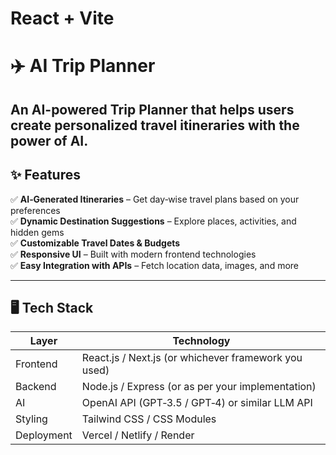 # React + Vite
# ✈️ AI Trip Planner

An **AI-powered Trip Planner** that helps users create personalized travel itineraries with the power of AI.  
---

## ✨ Features
✅ **AI‑Generated Itineraries** – Get day‑wise travel plans based on your preferences  
✅ **Dynamic Destination Suggestions** – Explore places, activities, and hidden gems  
✅ **Customizable Travel Dates & Budgets**  
✅ **Responsive UI** – Built with modern frontend technologies  
✅ **Easy Integration with APIs** – Fetch location data, images, and more

---

## 🖥️ Tech Stack
| Layer | Technology |
|-------|------------|
| Frontend | React.js / Next.js (or whichever framework you used) |
| Backend | Node.js / Express (or as per your implementation) |
| AI | OpenAI API (GPT‑3.5 / GPT‑4) or similar LLM API |
| Styling | Tailwind CSS / CSS Modules |
| Deployment | Vercel / Netlify / Render |
